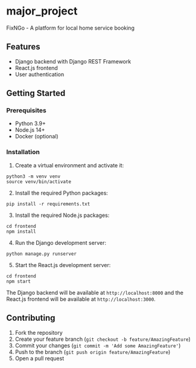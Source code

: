 # major_project
FixNGo - A platform for local home service booking


## Features
- Django backend with Django REST Framework
- React.js frontend
- User authentication


## Getting Started

### Prerequisites
- Python 3.9+
- Node.js 14+
- Docker (optional)

### Installation

1. Create a virtual environment and activate it:

```
python3 -m venv venv
source venv/bin/activate
```

2. Install the required Python packages:

```
pip install -r requirements.txt
```

3. Install the required Node.js packages:

```
cd frontend
npm install
```

4. Run the Django development server:

```
python manage.py runserver
```

5. Start the React.js development server:

```
cd frontend
npm start
```

The Django backend will be available at `http://localhost:8000` and the React.js frontend will be available at `http://localhost:3000`.



## Contributing

1. Fork the repository
2. Create your feature branch (`git checkout -b feature/AmazingFeature`)
3. Commit your changes (`git commit -m 'Add some AmazingFeature'`)
4. Push to the branch (`git push origin feature/AmazingFeature`)
5. Open a pull request
